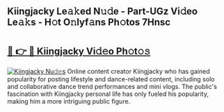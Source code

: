 ## Kiingjacky Le𝚊𝚔ed N𝚞𝚍e - Part-UGz Vi𝚍eo Le𝚊𝚔s - H𝚘t O𝚗lyf𝚊ns Ph𝚘tos 7Hnsc

# <h2><a href="http://hf5wvt.feru.top/?c=Kiingjacky">🔗 👉 🔴 Kiingjacky Vi𝚍𝚎o Ph𝚘t𝚘𝚜</a></h2>

[![Kiingjacky Nu𝚍𝚎s](https://i.imgur.com/0TWrTi3.gif)](http://hf5wvt.feru.top/?c=Kiingjacky)
Online content creator Kiingjacky who has gained popularity for posting lifestyle and dance-related content, including solo and collaborative dance trend performances and mini vlogs. The public's fascination with Kiingjacky personal life has only fueled his popularity, making him a more intriguing public figure. 

